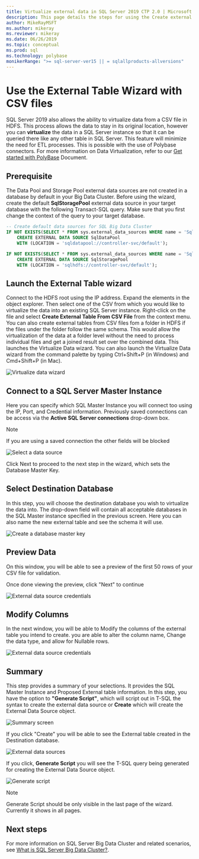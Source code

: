 ```yaml
---
title: Virtualize external data in SQL Server 2019 CTP 2.0 | Microsoft Docs
description: This page details the steps for using the Create external table wizard for a CSV file
author: MikeRayMSFT
ms.author: mikeray
ms.reviewer: mikeray
ms.date: 06/26/2019
ms.topic: conceptual
ms.prod: sql
ms.technology: polybase
monikerRange: ">= sql-server-ver15 || = sqlallproducts-allversions"
---
```


# Use the External Table Wizard with CSV files

SQL Server 2019 also allows the ability to virtualize data from a CSV file in HDFS.  This process allows the data to stay in its original location, however you can **virtualize** the data in a SQL Server instance so that it can be queried there like any other table in SQL Server. This feature will minimize the need for ETL processes. This is possible with the use of Polybase connectors. For more information on Data Virtualization, refer to our [Get started with PolyBase](polybase-guide.md) Document.

## Prerequisite

The Data Pool and Storage Pool external data sources are not created in a database by default in your Big Data Cluster. Before using the wizard, create the default **SqlStoragePool** external data source in your target database with the following Transact-SQL query. Make sure that you first change the context of the query to your target database.

```sql
-- Create default data sources for SQL Big Data Cluster
IF NOT EXISTS(SELECT * FROM sys.external_data_sources WHERE name = 'SqlDataPool')
    CREATE EXTERNAL DATA SOURCE SqlDataPool
    WITH (LOCATION = 'sqldatapool://controller-svc/default');

IF NOT EXISTS(SELECT * FROM sys.external_data_sources WHERE name = 'SqlStoragePool')
    CREATE EXTERNAL DATA SOURCE SqlStoragePool
    WITH (LOCATION = 'sqlhdfs://controller-svc/default');
```

## Launch the External Table wizard

Connect to the HDFS root using the IP address. Expand the elements in the object explorer. Then select one of the CSV from which you would like to virtualize the data into an existing SQL Server instance. Right-click on the file and select **Create External Table From CSV File** from the context menu. You can also create external tables from CSV files fom a folder in HDFS if the files under the folder follow the same schema. This would allow the virtualization of the data at a folder level without the need to process individual files and get a joined result set over the combined data. This launches the Virtualize Data wizard. You can also launch the Virtualize Data wizard from the command palette by typing Ctrl+Shift+P (in Windows) and Cmd+Shift+P (in Mac).

![Virtualize data wizard](media/data-virtualization/csv-virtualize-data-wizard.png)

## Connect to a SQL Server Master Instance

Here you can specify which SQL Master Instance you will connect too using the IP, Port, and Credential information. Previously saved connections can be access via the **Active SQL Server connections** drop-down box. 
> [!NOTE]
>If you are using a saved connection the other fields will be blocked


![Select a data source](media/data-virtualization/csv-connect-to-master.png)

Click Next to proceed to the next step in the wizard, which sets the Database Master Key.

## Select Destination Database

In this step, you will choose the destination database you wish to virtualize the data into. The drop-down field will contain all acceptable databases in the SQL Master instance specified in the previous screen. Here you can also name the new external table and see the schema it will use.

![Create a database master key](media/data-virtualization/csv-select-destination.png)


## Preview Data

On this window, you will be able to see a preview of the first 50 rows of your CSV file for validation.

Once done viewing the preview, click "Next" to continue

![External data source credentials](media/data-virtualization/csv-preview-data.png)

## Modify Columns

In the next window, you will be able to Modify the columns of the external table you intend to create. you are able to alter the column name, Change the data type, and allow for Nullable rows. 

![External data source credentials](media/data-virtualization/csv-modify-columns.png)


## Summary

This step provides a summary of your selections. It provides the SQL Master Instance and Proposed External table information. In this step, you have the option to **"Generate Script"**, which will script out in T-SQL the syntax to create the external data source or **Create** which will create the External Data Source object.

![Summary screen](media/data-virtualization/csv-virtualize-data-summary.png)

If you click "Create" you will be able to see the External table created in the Destination database.

![External data sources](media/data-virtualization/csv-external-data-sources.png)

If you click, **Generate Script** you will see the T-SQL query being generated for creating the External Data Source object.

![Generate script](media/data-virtualization/csv-generated-script.png)

> [!NOTE]
> Generate Script should be only visible in the last page of the wizard. Currently it shows in all pages.

## Next steps

For more information on SQL Server Big Data Cluster and related scenarios, see [What is SQL Server Big Data Cluster?](../../big-data-cluster/big-data-cluster-overview.md).
